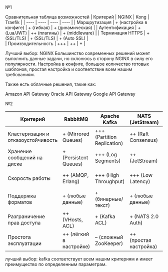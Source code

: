 №1


Сравнительная таблица возможностей 
| Критерий           | NGINX                   |	Kong	        | Traefik	         |
| ---- | ---- | ---- | ---- |
| Маршрутизация      |	+ (настройка в конфиге) |	+ (гибкая)   | + (динамическая)	|
| Аутентификация     |	+ (Lua/JWT)             |	++ (плагины) |	+ (middleware)	  | 
| Терминация HTTPS   |	+ (SSL/TLS)             |	+ (SSL/TLS)  | + (Auto SSL)     |	
| Производительность |	+++                     |	++           |	+                |

Лучший выбор: NGINX
Большинство современных решений может выполнить данные задачи, но склонюсь в сторону NGINX в силу его популярности. Настройка в конфиге, большое количество готовых шаблонов, простая настройка и соответствие всем нашим требованиям. 

 Также есть облачные решения, такие как:

Amazon API Gateway
Oracle API Gateway
Google API Gateway

№2

| Критерий	| RabbitMQ |	Apache Kafka |	NATS (JetStream) |	Amazon SQS/SNS |
| ---- | ---- | ---- | ---- | ---- |
| Кластеризация и отказоустойчивость |	+ (Mirrored Queues)	| +++ (Partition Replication)	| ++ (Raft Consensus)	| + (Managed Service)
| Хранение сообщений на диске        |	+ (Persistent Queues)	| +++ (Log Segments)	| ++ (JetStream)	| + (SQS)
| Скорость работы                    |	++ (AMQP, Erlang)	| +++ (High Throughput)  | +++ (Low Latency)	| + (Managed, но задержки)
| Поддержка форматов                 |	+ (любые данные)	| + (бинарные/текст)	| + (любые данные)	| + (текст/JSON)
| Разграничение прав доступа         |	++ (VHosts, ACL)	| + (Kafka ACL)	| + (NATS 2.0 Auth)	| ++ (IAM Policies)
|Простота эксплуатации               |	++ (лёгкий в настройке)	| – (сложный ZooKeeper)	| ++ (простая настройка)	| +++ (fully managed)


лучший выбор: kafka
соответствует всем нашим критериям и имеет преимущество по определенным параметрам.
